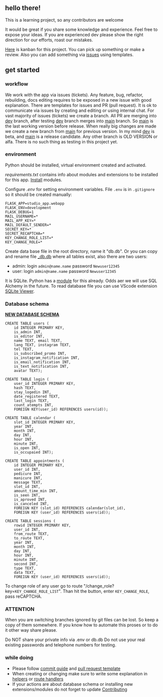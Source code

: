 ## hello there!

This is a learning project, so any contributors are welcome

It would be great if you share some knowledge and experience.
Feel free to expose your ideas.
If you are experienced dev please show the right direction for our efforts, roast our mistakes.

[Here](https://github.com/users/cootook/projects/1/views/1) is kanban for this project.
You can pick up something or make a review. Also you can add something via [issues](https://github.com/cootook/project/issues) using templates.

## get started
### workflow
We work with the app via issues (tickets). Any feature, bug, refactor, rebuilding, docs editing requires to be exposed in a new issue with good explanation. There are templates for issues and PR (pull request). It is ok to communicate via issues by creating and editing or using internal chat.
For vast majority of issues (tickets) we create a branch. 
All PR are merging into [dev](https://github.com/cootook/project/tree/dev) branch, after testing [dev](https://github.com/cootook/project/tree/dev) branch merges into [main](https://github.com/cootook/project/tree/main) branch. So [main](https://github.com/cootook/project/tree/main) is the last working version before release. 
When really big changes are made we create a new branch from [main](https://github.com/cootook/project/tree/main) for previous version. 
In my mind [dev](https://github.com/cootook/project/tree/dev) is beta, and [main](https://github.com/cootook/project/tree/main) is a release candidate. Any other branch is OLD VERSION or alfa.
There is no such thing as testing in this project yet. 
### environment
Python should be installed, virtual environment created and activated.

*requirements.txt* contains info about modules and extensions to be installed for this app.
[Install](https://packaging.python.org/en/latest/guides/installing-using-pip-and-virtual-environments/#using-a-requirements-file) modules.

Configure *.env* for setting environment variables. File ```.env``` is in ```.gitignore``` so it should be created manually:
```
FLASK_APP=studio_app.webapp
FLASK_ENV=development
FLASK_DEBUG=1
MAIL_USERNAME=*
MAIL_APP_KEY=*
MAIL_DEFAULT_SENDER=*
SECRET_KEY=*
SECRET_RECAPTCHA=*
KEY_CHANGE_ROLE_LIST=*
KEY_CHANGE_ROLE=*
```

Create data base file in the root directory, name it "db.db". Or you can copy and rename file [_db.db](/docs/files/_db.db) where all tables exist, also there are two users:
* admin: login ```admin@name.name``` password ```Newuser12345```
* user: login ```admin@name.name``` password ```Newuser12345```

It is SQLite. Python has a [module](https://docs.python.org/3/library/sqlite3.html) for this already. Odds aer we will use SQL Alchemy in the future.
To read database file you can use VScode extension [SQLite Viewer](https://marketplace.visualstudio.com/items?itemName=qwtel.sqlite-viewer).

### Database schema

**[NEW DATABASE SCHEMA](./docs/database_schema.md)**

```
CREATE TABLE users (
    id INTEGER PRIMARY KEY, 
    is_admin INT, 
    is_editor INT, 
    name TEXT, email TEXT, 
    lang TEXT, instagram TEXT, 
    tel TEXT, 
    is_subscribed_promo INT, 
    is_instagram_notification INT, 
    is_email_notification INT, 
    is_text_notification INT, 
    avatar TEXT);
```

```
CREATE TABLE login (
    user_id INTEGER PRIMARY KEY, 
    hash TEXT, 
    stay_logedin INT, 
    date_registered TEXT, 
    last_login TEXT, 
    count_atempts INT, 
    FOREIGN KEY(user_id) REFERENCES users(id));
```

```
CREATE TABLE calendar (
    slot_id INTEGER PRIMARY KEY, 
    year INT, 
    month INT, 
    day INT, 
    hour INT, 
    minute INT, 
    is_open INT, 
    is_occupaied INT);
```

```
CREATE TABLE appointments (
    id INTEGER PRIMARY KEY, 
    user_id INT, 
    pedicure INT, 
    manicure INT, 
    message TEXT, 
    slot_id INT, 
    amount_time_min INT, 
    is_seen INT, 
    is_aproved INT, 
    is_canceled INT, 
    FOREIGN KEY (slot_id) REFERENCES calendar(slot_id), 
    FOREIGN KEY (user_id) REFERENCES users(id));
``` 

```
CREATE TABLE sessions (
    rowid INTEGER PRIMARY KEY, 
    user_id INT, 
    from_route TEXT, 
    to_route TEXT,  
    year INT, 
    month INT, 
    day INT, 
    hour INT, 
    minute INT, 
    second INT, 
    type TEXT, 
    data TEXT, 
    FOREIGN KEY (user_id) REFERENCES users(id));
```

To change role of any user go to route "/change_role?key=```KEY_CHANGE_ROLE_LIST```". Than hit the button, enter ```KEY_CHANGE_ROLE```, pass reCAPTCHA.


### **ATTENTION**
When you are switching branches ignored by git files can be lost. So keep a copy of them somewhere. If you know how to automate this proses or to do it other way share please.

Do NOT share your private info via .env or db.db Do not use your real existing passwords and telephone numbers for testing.

### while doing
* Please follow [commit guide](/docs/commit_message_format.md) and [pull request template](/docs/pull_request_template.md)
* When creating or changing make sure to write some explanation in [helpers](/docs/helpers_functions.md) or [route handlers](/docs/route_handlers.md)
* If your actions are about database schema or installing new extensions/modules do not forget to update [Contributing](contributing.md) 